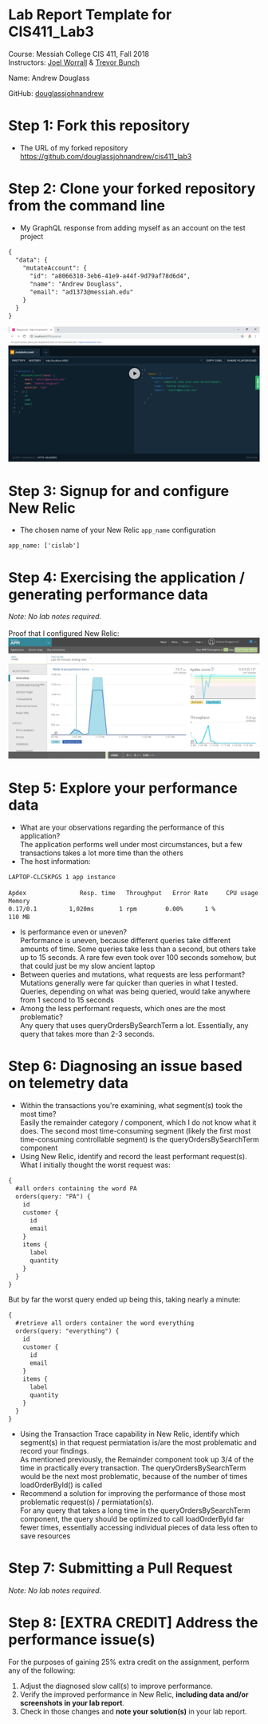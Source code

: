 # Lab Report Template for CIS411_Lab3
Course: Messiah College CIS 411, Fall 2018<br/>
Instructors: [Joel Worrall](https://github.com/tangollama) & [Trevor Bunch](https://github.com/trevordbunch)<br/>

Name: Andrew Douglass<br/>

GitHub: [douglassjohnandrew](https://github.com/douglassjohnandrew)<br/>

# Step 1: Fork this repository
- The URL of my forked repository<br/>
https://github.com/douglassjohnandrew/cis411_lab3

# Step 2: Clone your forked repository from the command line
- My GraphQL response from adding myself as an account on the test project
```
{
  "data": {
    "mutateAccount": {
      "id": "a8066310-3eb6-41e9-a44f-9d79af78d6d4",
      "name": "Andrew Douglass",
      "email": "ad1373@messiah.edu"
    }
  }
}
```
![Alt text](/screenshots/graphql.PNG?raw=true "GraphQL response")

# Step 3: Signup for and configure New Relic
- The chosen name of your New Relic ```app_name``` configuration
```
app_name: ['cislab']
```

# Step 4: Exercising the application / generating performance data

_Note: No lab notes required._<br/><br/>
Proof that I configured New Relic:<br/>
![Alt text](/screenshots/newrelic.png?raw=true "New Relic proof")

# Step 5: Explore your performance data
* What are your observations regarding the performance of this application?<br/>
The application performs well under most circumstances, but a few transactions takes a lot more time than the others<br/>
* The host information:
```
LAPTOP-CLC5KPGS 1 app instance

Apdex	            Resp. time	 Throughput	  Error Rate	 CPU usage	 Memory
0.17/0.1	     1,020ms	   1 rpm	    0.00%	   1 %	         110 MB
```
* Is performance even or uneven?<br/>
Performance is uneven, because different queries take different amounts of time. Some queries take less than a second, but others take up to 15 seconds. A rare few even took over 100 seconds somehow, but that could just be my slow ancient laptop
* Between queries and mutations, what requests are less performant?<br/>
Mutations generally were far quicker than queries in what I tested. Queries, depending on what was being queried, would take anywhere from 1 second to 15 seconds
* Among the less performant requests, which ones are the most problematic?<br/>
Any query that uses queryOrdersBySearchTerm a lot. Essentially, any query that takes more than 2-3 seconds.

# Step 6: Diagnosing an issue based on telemetry data
* Within the transactions you're examining, what segment(s) took the most time?<br/>
Easily the remainder category / component, which I do not know what it does. The second most time-consuming segment (likely the first most time-consuming controllable segment) is the queryOrdersBySearchTerm component
* Using New Relic, identify and record the least performant request(s).<br/>
What I initially thought the worst request was:
```
{
  #all orders containing the word PA
  orders(query: "PA") {
    id
    customer {
      id
      email
    }
    items {
      label
      quantity
    }
  }
}
```
But by far the worst query ended up being this, taking nearly a minute:
```
{
  #retrieve all orders container the word everything
  orders(query: "everything") {
    id
    customer {
      id
      email
    }
    items {
      label
      quantity
    }
  }
}
```
* Using the Transaction Trace capability in New Relic, identify which segment(s) in that request permiatation is/are the most problematic and record your findings.<br/>
As mentioned previously, the Remainder component took up 3/4 of the time in practically every transaction. The queryOrdersBySearchTerm would be the next most problematic, because of the number of times loadOrderById() is called
* Recommend a solution for improving the performance of those most problematic request(s) / permiatation(s).<br/>
For any query that takes a long time in the queryOrdersBySearchTerm component, the query should be optimized to call loadOrderById far fewer times, essentially accessing individual pieces of data less often to save resources

# Step 7: Submitting a Pull Request
_Note: No lab notes required._

# Step 8: [EXTRA CREDIT] Address the performance issue(s)
For the purposes of gaining 25% extra credit on the assignment, perform any of the following:
1. Adjust the diagnosed slow call(s) to improve performance. 
2. Verify the improved performance in New Relic, **including data and/or screenshots in your lab report**.
2. Check in those changes and **note your solution(s)** in your lab report.
